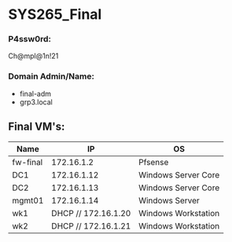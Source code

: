 # SYS265_Final
### P4ssw0rd:
Ch@mpl@1n!21
### Domain Admin/Name:
* final-adm
* grp3.local
## Final VM's:
| Name      | IP | OS |
| ----------- | ----------- | ---------- |
| fw-final | 172.16.1.2 | Pfsense |
| DC1 | 172.16.1.12 | Windows Server Core |
| DC2 | 172.16.1.13 | Windows Server Core |
| mgmt01 | 172.16.1.14 | Windows Server |
| wk1 | DHCP // 172.16.1.20 | Windows Workstation |
| wk2 | DHCP // 172.16.1.21 | Windows Workstation |
